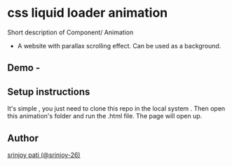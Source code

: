 # css liquid loader animation

Short description of Component/ Animation
-   A website with parallax scrolling effect.
    Can be used as a background.

## Demo -



## Setup instructions

It's simple , you just need to clone this repo in the local system .
Then open this animation's folder and run the .html file. The page will open up.

## Author
[srinjoy pati (@srinjoy-26)](https://github.com/srinjoy-26)